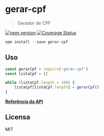# gerar-cpf

> Gerador de CPF

[![npm version](https://badge.fury.io/js/gerar-cpf.svg)](http://badge.fury.io/js/gerar-cpf)
[![Coverage Status](https://coveralls.io/repos/github/guilhermehn/gerar-cpf/badge.svg?branch=master)](https://coveralls.io/github/guilhermehn/gerar-cpf?branch=master)

```js
npm install --save gerar-cpf
```

## Uso

```js
const gerarCpf = require('gerar-cpf')
const listaCpf = []

while (listaCpf.length < 100) {
	listaCpf[listaCpf.length] = gerarCpf()
}
```

**[Referência da API](./API_REFERENCE.md)**

## Licensa

MIT
